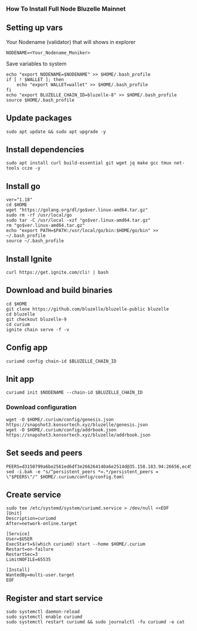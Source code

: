 ### How To Install Full Node Bluzelle Mainnet

## Setting up vars
Your Nodename (validator) that will shows in explorer
```
NODENAME=<Your_Nodename_Moniker>
```

Save variables to system
```
echo "export NODENAME=$NODENAME" >> $HOME/.bash_profile
if [ ! $WALLET ]; then
	echo "export WALLET=wallet" >> $HOME/.bash_profile
fi
echo "export BLUZELLE_CHAIN_ID=bluzelle-8" >> $HOME/.bash_profile
source $HOME/.bash_profile
```

## Update packages
```
sudo apt update && sudo apt upgrade -y
```

## Install dependencies
```
sudo apt install curl build-essential git wget jq make gcc tmux net-tools ccze -y
```

## Install go
```
ver="1.18"
cd $HOME
wget "https://golang.org/dl/go$ver.linux-amd64.tar.gz"
sudo rm -rf /usr/local/go
sudo tar -C /usr/local -xzf "go$ver.linux-amd64.tar.gz"
rm "go$ver.linux-amd64.tar.gz"
echo "export PATH=$PATH:/usr/local/go/bin:$HOME/go/bin" >> ~/.bash_profile
source ~/.bash_profile
```
## Install Ignite
```
curl https://get.ignite.com/cli! | bash
```


## Download and build binaries
```
cd $HOME
git clone https://github.com/bluzelle/bluzelle-public bluzelle
cd bluzelle
git checkout bluzelle-9
cd curium
ignite chain serve -f -v
```

## Config app
```
curiumd config chain-id $BLUZELLE_CHAIN_ID
```

## Init app
```
curiumd init $NODENAME --chain-id $BLUZELLE_CHAIN_ID
```

### Download configuration
```
wget -O $HOME/.curium/config/genesis.json https://snapshot3.konsortech.xyz/bluzelle/genesis.json
wget -O $HOME/.curium/config/addrbook.json https://snapshot3.konsortech.xyz/bluzelle/addrbook.json
```

## Set seeds and peers
```
PEERS=d3150799a6be2561ed6df3e266264140a6e2514d@35.158.183.94:26656,ec45a9687a7aa8c3aeebe1d135d255c450e5ad02@13.57.179.7:26656,ecec40366517cafc9db0b638ebab28ad6344a2f4@18.143.156.117:26656
sed -i.bak -e "s/^persistent_peers *=.*/persistent_peers = \"$PEERS\"/" $HOME/.curium/config/config.toml
```

## Create service
```
sudo tee /etc/systemd/system/curiumd.service > /dev/null <<EOF
[Unit]
Description=curiumd
After=network-online.target

[Service]
User=$USER
ExecStart=$(which curiumd) start --home $HOME/.curium
Restart=on-failure
RestartSec=3
LimitNOFILE=65535

[Install]
WantedBy=multi-user.target
EOF
```

## Register and start service
```
sudo systemctl daemon-reload
sudo systemctl enable curiumd
sudo systemctl restart curiumd && sudo journalctl -fu curiumd -o cat
```
